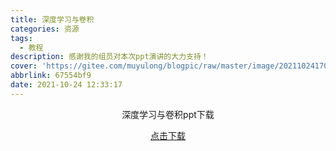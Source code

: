 ```yaml
---
title: 深度学习与卷积
categories: 资源
tags:
  - 教程
description: 感谢我的组员对本次ppt演讲的大力支持！
cover: 'https://gitee.com/muyulong/blogpic/raw/master/image/202110241701869.png'
abbrlink: 67554bf9
date: 2021-10-24 12:33:17
---
```

<center>
深度学习与卷积ppt下载
<!--more-->

[点击下载](https://stuhytceducn-my.sharepoint.com/:p:/g/personal/2120180033_stu_hytc_edu_cn/EdKjKmb0wAVJkVRchSHNP1kBi91iTRUn7jUy2aOUhtR0yA?e=neFl7j)
</center>

